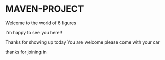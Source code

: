 # MAVEN-PROJECT

Welcome to the world of 6 figures

I'm happy to see you here!!

Thanks for showing up today 
You are welcome
please come with your car

thanks for joining in
